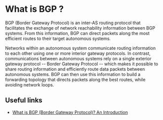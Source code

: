 # What is BGP ?

BGP (Border Gateway Protocol) is an inter-AS routing protocol that facilitates the exchange of network reachability information between BGP systems. From this information, BGP can direct packets along the most efficient routes to their target autonomous systems.

Networks within an autonomous system communicate routing information to each other using one or more interior gateway protocols. In contrast, communications between autonomous systems rely on a single exterior gateway protocol -- Border Gateway Protocol -- which makes it possible to share routing information and efficiently route data packets between autonomous systems. BGP can then use this information to build a forwarding topology that directs packets along the best routes, while avoiding network loops.

## Useful links
- [What is BGP (Border Gateway Protocol)? An Introduction](https://www.youtube.com/watch?v=A1KXPpqlNZ4)
